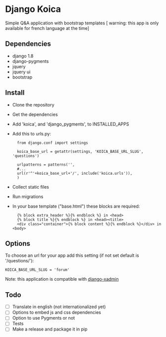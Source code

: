 Django Koica
==============

Simple Q&amp;A application with bootstrap templates [ warning: this app is only available for french language at the time]

Dependencies
--------------

- django 1.8
- django-pygments
- jquery
- jquery ui
- bootstrap

Install
--------------

- Clone the repository
- Get the dependencies
- Add 'koica', and 'django_pygments', to INSTALLED_APPS
- Add this to urls.py:

		from django.conf import settings
		
		koica_base_url = getattr(settings, 'KOICA_BASE_URL_SLUG', 'questions')

		urlpatterns = patterns('',
		#...
		url(r'^'+koica_base_url+'/', include('koica.urls')),
	    )
    
- Collect static files
- Run migrations
- In your base template ("base.html") these blocks are required:

		{% block extra_header %}{% endblock %} in <head>
		{% block title %}{% endblock %} in <head><title>
		<div class="container">{% block content %}{% endblock %}</div> in <body>

Options
--------------

To choose an url for your app add this setting (if not set default is '/questions/'):

	KOICA_BASE_URL_SLUG = 'forum'

Note: this application is compatible with [django-xadmin](https://github.com/sshwsfc/django-xadmin)

Todo
--------------

- [ ] Translate in english (not internationalized yet)
- [ ] Options to embed js and css dependencies
- [ ] Option to use Pygments or not 
- [ ] Tests
- [ ] Make a release and package it in pip
